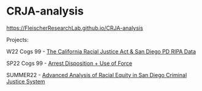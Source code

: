 # CRJA-analysis

https://FleischerResearchLab.github.io/CRJA-analysis

Projects:

W22 Cogs 99 - [The California Racial Justice Act & San Diego PD RIPA Data](src/CRJA%20+%20SDPD%20Ripa%20Data.ipynb)

SP22 Cogs 99 - [Arrest Disposition + Use of Force](src/Arrest%20Disposition%20+%20Use%20of%20Force.ipynb)

SUMMER22 - [Advanced Analysis of Racial Equity in San Diego Criminal Justice System](src/Advanced%20Analysis%20of%20CRJA.ipynb)
